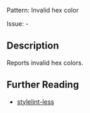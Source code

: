 Pattern: Invalid hex color

Issue: -

## Description

Reports invalid hex colors.

## Further Reading

* [stylelint-less](https://github.com/stylelint-less/stylelint-less/tree/main/packages/stylelint-less/src/rules/color-no-invalid-hex)